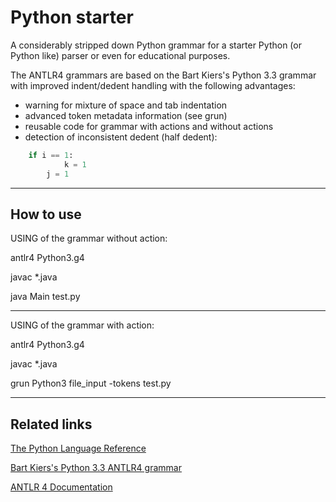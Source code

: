 # Python starter &nbsp; 

A considerably stripped down Python grammar for a starter Python (or Python like) parser or even for educational purposes. 

The ANTLR4 grammars are based on the Bart Kiers's Python 3.3 grammar with improved indent/dedent handling with the following advantages:
-  warning for mixture of space and tab indentation
-  advanced token metadata information (see grun)
-  reusable code for grammar with actions and without actions
-  detection of inconsistent dedent (half dedent):
```python
    if i == 1:
            k = 1
        j = 1
```

------------

## How to use
USING of the grammar without action:

antlr4 Python3.g4

javac *.java

java Main test.py

------------

USING of the grammar with action:

antlr4 Python3.g4

javac *.java

grun Python3 file_input -tokens test.py

------------

## Related links

[The Python Language Reference](https://docs.python.org/3.3/reference/grammar.html)

[Bart Kiers's Python 3.3 ANTLR4 grammar](https://github.com/bkiers/python3-parser)

[ANTLR 4 Documentation](https://github.com/antlr/antlr4/blob/4.7.2/doc/index.md)

